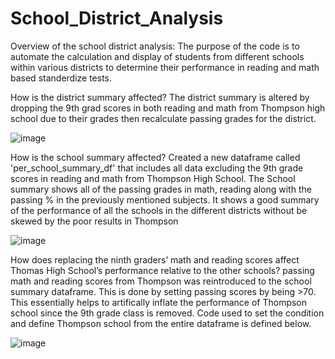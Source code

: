 # School_District_Analysis

Overview of the school district analysis: The purpose of the code is to automate the calculation and display of students from different schools within various districts to determine their performance in reading and math based standerdize tests. 

How is the district summary affected?
The district summary is altered by dropping the 9th grad scores in both reading and math from Thompson high school due to their grades then recalculate passing grades for the district. 

![image](https://user-images.githubusercontent.com/35518346/172978323-033f6f4d-e10c-4b4f-8d13-65764533e6ff.png)

How is the school summary affected?
Created a new dataframe called 'per_school_summary_df' that includes all data excluding the 9th grade scores in reading and math from Thompson High School. The School summary shows all of the passing grades in math, reading along with the passing % in the previously mentioned subjects. It shows a good summary of the performance of all the schools in the different districts without be skewed by the poor results in Thompson

![image](https://user-images.githubusercontent.com/35518346/172978905-d2817dc4-48b1-4dd0-8c05-391907fc051b.png)

How does replacing the ninth graders’ math and reading scores affect Thomas High School’s performance relative to the other schools?
passing math and reading scores from Thompson was reintroduced to the school summary dataframe. This is done by setting passing scores by being >70. This essentially helps to artifically inflate the performance of Thompson school since the 9th grade class is removed. Code used to set the condition and define Thompson school from the entire dataframe is defined below. 

![image](https://user-images.githubusercontent.com/35518346/172979509-e9f5a913-20b9-4516-886b-40e8fc93dda1.png)


